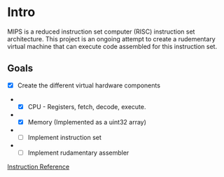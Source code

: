 # Intro
MIPS is a reduced instruction set computer (RISC) instruction set architecture. This project is an ongoing attempt to create a rudementary virtual machine that can execute code assembled for this instruction set.

## Goals
- [x] Create the different virtual hardware components
- - [x] CPU - Registers, fetch, decode, execute.
- - [x] Memory (Implemented as a uint32 array)
- - [ ] Implement instruction set
- - [ ] Implement rudamentary assembler

[Instruction Reference](http://www.mrc.uidaho.edu/mrc/people/jff/digital/MIPSir.html)

